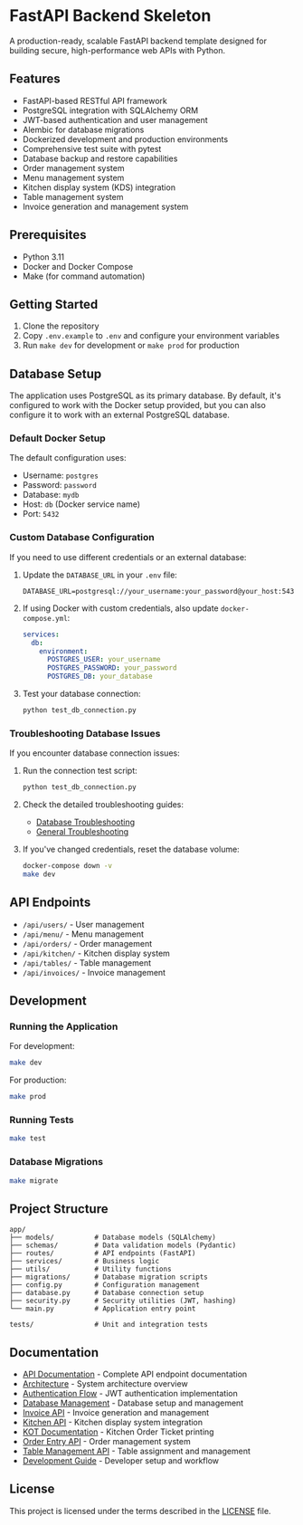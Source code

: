 # FastAPI Backend Skeleton

A production-ready, scalable FastAPI backend template designed for building secure, high-performance web APIs with Python.

## Features

- FastAPI-based RESTful API framework
- PostgreSQL integration with SQLAlchemy ORM
- JWT-based authentication and user management
- Alembic for database migrations
- Dockerized development and production environments
- Comprehensive test suite with pytest
- Database backup and restore capabilities
- Order management system
- Menu management system
- Kitchen display system (KDS) integration
- Table management system
- Invoice generation and management system

## Prerequisites

- Python 3.11
- Docker and Docker Compose
- Make (for command automation)

## Getting Started

1. Clone the repository
2. Copy `.env.example` to `.env` and configure your environment variables
3. Run `make dev` for development or `make prod` for production

## Database Setup

The application uses PostgreSQL as its primary database. By default, it's configured to work with the Docker setup provided, but you can also configure it to work with an external PostgreSQL database.

### Default Docker Setup

The default configuration uses:
- Username: `postgres`
- Password: `password`
- Database: `mydb`
- Host: `db` (Docker service name)
- Port: `5432`

### Custom Database Configuration

If you need to use different credentials or an external database:

1. Update the `DATABASE_URL` in your `.env` file:
   ```env
   DATABASE_URL=postgresql://your_username:your_password@your_host:5432/your_database
   ```

2. If using Docker with custom credentials, also update `docker-compose.yml`:
   ```yaml
   services:
     db:
       environment:
         POSTGRES_USER: your_username
         POSTGRES_PASSWORD: your_password
         POSTGRES_DB: your_database
   ```

3. Test your database connection:
   ```bash
   python test_db_connection.py
   ```

### Troubleshooting Database Issues

If you encounter database connection issues:

1. Run the connection test script:
   ```bash
   python test_db_connection.py
   ```

2. Check the detailed troubleshooting guides:
   - [Database Troubleshooting](DATABASE_TROUBLESHOOTING.md)
   - [General Troubleshooting](TROUBLESHOOTING.md)

3. If you've changed credentials, reset the database volume:
   ```bash
   docker-compose down -v
   make dev
   ```

## API Endpoints

- `/api/users/` - User management
- `/api/menu/` - Menu management
- `/api/orders/` - Order management
- `/api/kitchen/` - Kitchen display system
- `/api/tables/` - Table management
- `/api/invoices/` - Invoice management

## Development

### Running the Application

For development:
```bash
make dev
```

For production:
```bash
make prod
```

### Running Tests

```bash
make test
```

### Database Migrations

```bash
make migrate
```

## Project Structure

```
app/
├── models/          # Database models (SQLAlchemy)
├── schemas/         # Data validation models (Pydantic)
├── routes/          # API endpoints (FastAPI)
├── services/        # Business logic
├── utils/           # Utility functions
├── migrations/      # Database migration scripts
├── config.py        # Configuration management
├── database.py      # Database connection setup
├── security.py      # Security utilities (JWT, hashing)
└── main.py          # Application entry point

tests/               # Unit and integration tests
```

## Documentation

- [API Documentation](API_DOCUMENTATION.md) - Complete API endpoint documentation
- [Architecture](ARCHITECTURE.md) - System architecture overview
- [Authentication Flow](AUTH_FLOW.md) - JWT authentication implementation
- [Database Management](DATABASE.md) - Database setup and management
- [Invoice API](INVOICE_API.md) - Invoice generation and management
- [Kitchen API](KITCHEN_API.md) - Kitchen display system integration
- [KOT Documentation](KOT.md) - Kitchen Order Ticket printing
- [Order Entry API](ORDER_ENTRY_API.md) - Order management system
- [Table Management API](TABLE_MANAGEMENT_API.md) - Table assignment and management
- [Development Guide](DEVELOPMENT_GUIDE.md) - Developer setup and workflow

## License

This project is licensed under the terms described in the [LICENSE](LICENSE) file.